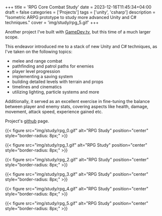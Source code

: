 +++
title = 'RPG Core Combat Study'
date = 2023-12-16T11:45:34+04:00
draft = false
categories = ['Projects']
tags = ['unity', 'csharp']
description = "Isometric ARPG prototype to study more advanced Unity and C# techniques."
cover = 'img/study/rpg_5.gif'
+++

Another project I've built with [GameDev.tv](https://www.gamedev.tv), but this time of a much larger scope.

This endeavor introduced me to a stack of new Unity and C# techniques, as I've taken on the following topics:
 - melee and range combat
 - pathfinding and patrol paths for enemies
 - player level progression
 - implementing a saving system
 - building detailed levels with terrain and props
 - timelines and cinematics
 - utilizing lighting, particle systems and more

Additionally, it served as an excellent exercise in fine-tuning the balance between player and enemy stats, covering aspects like health, damage, movement, attack speed, experience gained etc.

Project's [github](https://github.com/TheCHead/RPG-Study-Project) page.

{{< figure src="img/study/rpg_0.gif" alt="RPG Study" position="center" style="border-radius: 8px;" >}}

{{< figure src="img/study/rpg_1.gif" alt="RPG Study" position="center" style="border-radius: 8px;" >}}

{{< figure src="img/study/rpg_2.gif" alt="RPG Study" position="center" style="border-radius: 8px;" >}}

{{< figure src="img/study/rpg_3.gif" alt="RPG Study" position="center" style="border-radius: 8px;" >}}

{{< figure src="img/study/rpg_4.gif" alt="RPG Study" position="center" style="border-radius: 8px;" >}}

{{< figure src="img/study/rpg_5.gif" alt="RPG Study" position="center" style="border-radius: 8px;" >}}